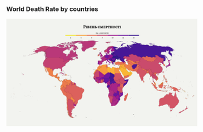 ### World Death Rate by countries

![](https://raw.githubusercontent.com/savchukidze/World-Death-Rate/master/world_death.png)

